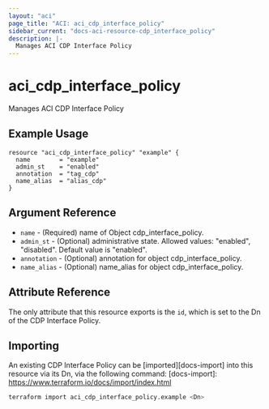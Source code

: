 ```yaml
---
layout: "aci"
page_title: "ACI: aci_cdp_interface_policy"
sidebar_current: "docs-aci-resource-cdp_interface_policy"
description: |-
  Manages ACI CDP Interface Policy
---
```


# aci_cdp_interface_policy #

Manages ACI CDP Interface Policy

## Example Usage ##

```hcl
resource "aci_cdp_interface_policy" "example" {
  name        = "example"
  admin_st    = "enabled"
  annotation  = "tag_cdp"
  name_alias  = "alias_cdp"
}
```

## Argument Reference ##

* `name` - (Required) name of Object cdp_interface_policy.
* `admin_st` - (Optional) administrative state.  Allowed values: "enabled", "disabled".  Default value is "enabled".
* `annotation` - (Optional) annotation for object cdp_interface_policy.
* `name_alias` - (Optional) name_alias for object cdp_interface_policy.

## Attribute Reference ##

The only attribute that this resource exports is the `id`, which is set to the
Dn of the CDP Interface Policy.

## Importing ##

An existing CDP Interface Policy can be [imported][docs-import] into this resource via its Dn, via the following command:
[docs-import]: <https://www.terraform.io/docs/import/index.html>

```bash
terraform import aci_cdp_interface_policy.example <Dn>
```
